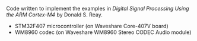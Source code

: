 Code written to implement the examples in *Digital Signal Processing Using the
ARM Cortex-M4* by Donald S. Reay.

- STM32F407 microcontroller (on Waveshare Core-407V board)
- WM8960 codec (on Waveshare WM8960 Stereo CODEC Audio module)

